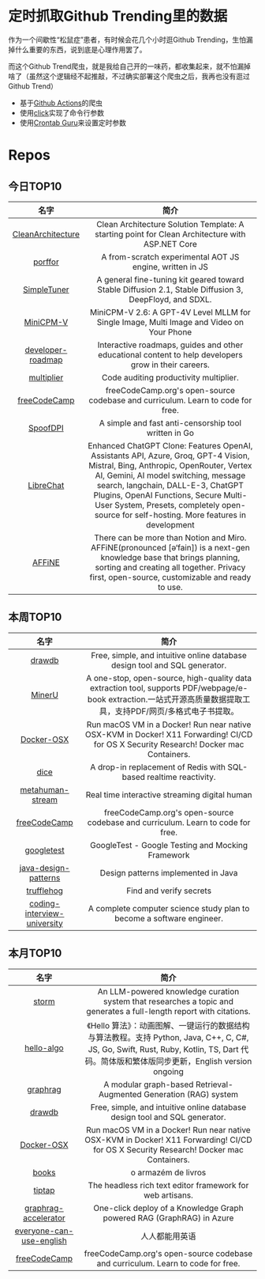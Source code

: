 # 定时抓取Github Trending里的数据

作为一个间歇性“松鼠症”患者，有时候会花几个小时逛Github Trending，生怕漏掉什么重要的东西，说到底是心理作用罢了。

而这个Github Trend爬虫，就是我给自己开的一味药，都收集起来，就不怕漏掉啥了（虽然这个逻辑经不起推敲，不过确实部署这个爬虫之后，我再也没有逛过Github Trend）

* 基于[Github Actions](https://docs.github.com/en/actions)的爬虫
* 使用[click](https://github.com/pallets/click)实现了命令行参数
* 使用[Crontab Guru](https://crontab.guru/)来设置定时参数

# Repos
## 今日TOP10 
<!-- START OF DAILY_TOP10_REPOS -->
| 名字 | 简介 |
| :----: | :----: |
| [CleanArchitecture](https://github.com/ardalis/CleanArchitecture) | Clean Architecture Solution Template: A starting point for Clean Architecture with ASP.NET Core |
| [porffor](https://github.com/CanadaHonk/porffor) | A from-scratch experimental AOT JS engine, written in JS |
| [SimpleTuner](https://github.com/bghira/SimpleTuner) | A general fine-tuning kit geared toward Stable Diffusion 2.1, Stable Diffusion 3, DeepFloyd, and SDXL. |
| [MiniCPM-V](https://github.com/OpenBMB/MiniCPM-V) | MiniCPM-V 2.6: A GPT-4V Level MLLM for Single Image, Multi Image and Video on Your Phone |
| [developer-roadmap](https://github.com/kamranahmedse/developer-roadmap) | Interactive roadmaps, guides and other educational content to help developers grow in their careers. |
| [multiplier](https://github.com/trailofbits/multiplier) | Code auditing productivity multiplier. |
| [freeCodeCamp](https://github.com/freeCodeCamp/freeCodeCamp) | freeCodeCamp.org's open-source codebase and curriculum. Learn to code for free. |
| [SpoofDPI](https://github.com/xvzc/SpoofDPI) | A simple and fast anti-censorship tool written in Go |
| [LibreChat](https://github.com/danny-avila/LibreChat) | Enhanced ChatGPT Clone: Features OpenAI, Assistants API, Azure, Groq, GPT-4 Vision, Mistral, Bing, Anthropic, OpenRouter, Vertex AI, Gemini, AI model switching, message search, langchain, DALL-E-3, ChatGPT Plugins, OpenAI Functions, Secure Multi-User System, Presets, completely open-source for self-hosting. More features in development |
| [AFFiNE](https://github.com/toeverything/AFFiNE) | There can be more than Notion and Miro. AFFiNE(pronounced [ə‘fain]) is a next-gen knowledge base that brings planning, sorting and creating all together. Privacy first, open-source, customizable and ready to use. |
<!-- END OF DAILY_TOP10_REPOS -->

## 本周TOP10
<!-- START OF WEEKLY_TOP10_REPOS -->
| 名字 | 简介 |
| :----: | :----: |
| [drawdb](https://github.com/drawdb-io/drawdb) | Free, simple, and intuitive online database design tool and SQL generator. |
| [MinerU](https://github.com/opendatalab/MinerU) | A one-stop, open-source, high-quality data extraction tool, supports PDF/webpage/e-book extraction.一站式开源高质量数据提取工具，支持PDF/网页/多格式电子书提取。 |
| [Docker-OSX](https://github.com/sickcodes/Docker-OSX) | Run macOS VM in a Docker! Run near native OSX-KVM in Docker! X11 Forwarding! CI/CD for OS X Security Research! Docker mac Containers. |
| [dice](https://github.com/DiceDB/dice) | A drop-in replacement of Redis with SQL-based realtime reactivity. |
| [metahuman-stream](https://github.com/lipku/metahuman-stream) | Real time interactive streaming digital human |
| [freeCodeCamp](https://github.com/freeCodeCamp/freeCodeCamp) | freeCodeCamp.org's open-source codebase and curriculum. Learn to code for free. |
| [googletest](https://github.com/google/googletest) | GoogleTest - Google Testing and Mocking Framework |
| [java-design-patterns](https://github.com/iluwatar/java-design-patterns) | Design patterns implemented in Java |
| [trufflehog](https://github.com/trufflesecurity/trufflehog) | Find and verify secrets |
| [coding-interview-university](https://github.com/jwasham/coding-interview-university) | A complete computer science study plan to become a software engineer. |
<!-- END OF WEEKLY_TOP10_REPOS -->

## 本月TOP10
<!-- START OF MONTHLY_TOP10_REPOS -->
| 名字 | 简介 |
| :----: | :----: |
| [storm](https://github.com/stanford-oval/storm) | An LLM-powered knowledge curation system that researches a topic and generates a full-length report with citations. |
| [hello-algo](https://github.com/krahets/hello-algo) | 《Hello 算法》：动画图解、一键运行的数据结构与算法教程。支持 Python, Java, C++, C, C#, JS, Go, Swift, Rust, Ruby, Kotlin, TS, Dart 代码。简体版和繁体版同步更新，English version ongoing |
| [graphrag](https://github.com/microsoft/graphrag) | A modular graph-based Retrieval-Augmented Generation (RAG) system |
| [drawdb](https://github.com/drawdb-io/drawdb) | Free, simple, and intuitive online database design tool and SQL generator. |
| [Docker-OSX](https://github.com/sickcodes/Docker-OSX) | Run macOS VM in a Docker! Run near native OSX-KVM in Docker! X11 Forwarding! CI/CD for OS X Security Research! Docker mac Containers. |
| [books](https://github.com/free-educa/books) | o armazém de livros |
| [tiptap](https://github.com/ueberdosis/tiptap) | The headless rich text editor framework for web artisans. |
| [graphrag-accelerator](https://github.com/Azure-Samples/graphrag-accelerator) | One-click deploy of a Knowledge Graph powered RAG (GraphRAG) in Azure |
| [everyone-can-use-english](https://github.com/ZuodaoTech/everyone-can-use-english) | 人人都能用英语 |
| [freeCodeCamp](https://github.com/freeCodeCamp/freeCodeCamp) | freeCodeCamp.org's open-source codebase and curriculum. Learn to code for free. |
<!-- END OF MONTHLY_TOP10_REPOS -->
